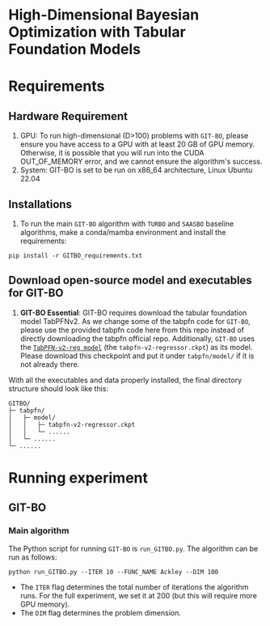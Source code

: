 # High-Dimensional Bayesian Optimization with Tabular Foundation Models

# Requirements

## Hardware Requirement
1. GPU: To run high-dimensional (D>100) problems with `GIT-BO`, please ensure you have access to a GPU with at least 20 GB of GPU memory. Otherwise, it is possible that you will run into the CUDA OUT_OF_MEMORY error, and we cannot ensure the algorithm's success.
2. System: GIT-BO is set to be run on x86_64 architecture, Linux Ubuntu 22.04


## Installations
1. To run the main `GIT-BO` algorithm with `TURBO` and `SAASBO` baseline algorithms, make a conda/mamba environment and install the requirements:
```
pip install -r GITBO_requirements.txt
```

## Download open-source model and executables for GIT-BO
1. **GIT-BO Essential**: GIT-BO requires download the tabular foundation model TabPFNv2.
As we change some of the tabpfn code for `GIT-BO`, please use the provided tabpfn code here from this repo instead of directly downloading the tabpfn official repo. Additionally, `GIT-BO` uses the [`TabPFN-v2-reg model`](https://huggingface.co/Prior-Labs/TabPFN-v2-reg/tree/main) (the `tabpfn-v2-regressor.ckpt`) as its model. Please download this checkpoint and put it under `tabpfn/model/` if it is not already there. 

With all the executables and data properly installed, the final directory structure should look like this:
```
GITBO/
├─ tabpfn/
│   ├─ model/
│   │   ├─ tabpfn-v2-regressor.ckpt
│   │   └─ ......
│   └─ ......
└─ ......
```
# Running experiment

## GIT-BO

### Main algorithm
The Python script for running `GIT-BO` is `run_GITBO.py`. The algorithm can be run as follows:
```
python run_GITBO.py --ITER 10 --FUNC_NAME Ackley --DIM 100
```
- The `ITER` flag determines the total number of iterations the algorithm runs. For the full experiment, we set it at 200 (but this will require more GPU memory).
- The `DIM` flag determines the problem dimension.


